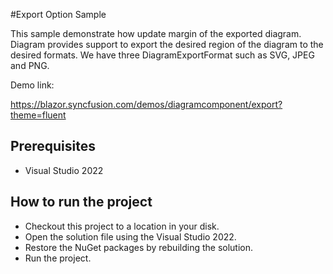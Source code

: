 #Export Option Sample

This sample demonstrate how update margin of the exported diagram. Diagram provides support to export the desired region of the diagram to the desired formats. We have three DiagramExportFormat such as SVG, JPEG and PNG.

Demo link: 

https://blazor.syncfusion.com/demos/diagramcomponent/export?theme=fluent

## Prerequisites

* Visual Studio 2022

## How to run the project

* Checkout this project to a location in your disk.
* Open the solution file using the Visual Studio 2022.
* Restore the NuGet packages by rebuilding the solution.
* Run the project.
